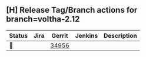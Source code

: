 [H] Release Tag/Branch actions for branch=voltha-2.12
-----------------------------------------------------

| Status | Jira | Gerrit | Jenkins | Description |
| ------ | ---- | ------ | ------- | ----------- |
| :hammer: | | [34956](https://gerrit.opencord.org/c/voltha-protos/+/34956) | | |
